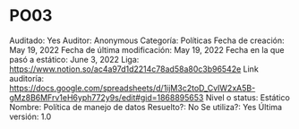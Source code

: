 # PO03

Auditado: Yes
Auditor: Anonymous
Categoría: Políticas
Fecha de creación: May 19, 2022
Fecha de última modificación: May 19, 2022
Fecha en la que pasó a estático: June 3, 2022
Liga: https://www.notion.so/ac4a97d1d2214c78ad58a80c3b96542e 
Link auditoría: https://docs.google.com/spreadsheets/d/1ijM3c2toD_CvIW2xA5B-gMz8B6MFrv1eH6yph772y9s/edit#gid=1868895653
Nivel o status: Estático
Nombre: Política de manejo de datos
Resuelto?: No
Se utiliza?: Yes
Última versión: 1.0